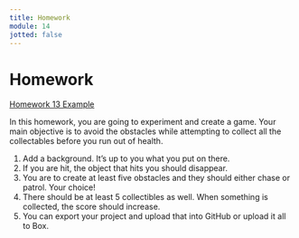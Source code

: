 ```yaml
---
title: Homework
module: 14
jotted: false
---
```


# Homework

<a href="https://github.com/Montana-Media-Arts/220_CreativeCoding2-Spring2024-Samples/tree/main/Homework%2013" target="_blank_">Homework 13 Example</a>

In this homework, you are going to experiment and create a game. Your main objective is to avoid the obstacles while attempting to collect all the collectables before you run out of health.
1. Add a background. It’s up to you what you put on there.
2. If you are hit, the object that hits you should disappear.
3. You are to create at least five obstacles and they should either chase or patrol. Your choice!
4. There should be at least 5 collectibles as well.  When something is collected, the score should increase.
5. You can export your project and upload that into GitHub or upload it all to Box.

<!--2.	If you are hit, you should lose health. If you run out of health, the game should be over.
3.	You should also have collectibles. You are to create at least five obstacles and they should either chase or patrol. Your choice!
4.	There should be at least 5 collectibles as well.
5.	If you collect everything, you should win.
6. Because of the size of your project, you will most likely need to upload everything into Box and submit a Box link this week.
-->




